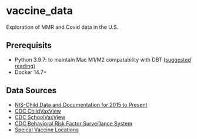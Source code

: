 # vaccine_data
Exploration of MMR and Covid data in the U.S.

## Prerequisits
- Python 3.9.7: to maintain Mac M1/M2 compatability with DBT [(suggested reading)](https://interworks.com/blog/2022/10/12/installing-dbt-with-mac-m1-chips/)
- Docker 14.7+

## Data Sources
- [NIS-Child Data and Documentation for 2015 to Present](https://www.cdc.gov/vaccines/imz-managers/nis/datasets.html)
- [CDC ChildVaxView](https://www.cdc.gov/vaccines/imz-managers/coverage/childvaxview/index.html)
- [CDC SchoolVaxView](https://www.cdc.gov/vaccines/imz-managers/coverage/schoolvaxview/index.html)
- [CDC Behavioral Risk Factor Surveillance System](https://www.cdc.gov/brfss/data_documentation/index.htm)
- [Speical Vaccine Locations](https://healthdata.gov/dataset/Special-Vaccine-Locations/rq9x-mzqg)